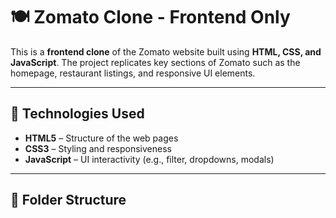 # 🍽️ Zomato Clone - Frontend Only

This is a **frontend clone** of the Zomato website built using **HTML, CSS, and
JavaScript**. The project replicates key sections of Zomato such as the
homepage, restaurant listings, and responsive UI elements.

---

## 🚀 Technologies Used

- **HTML5** – Structure of the web pages
- **CSS3** – Styling and responsiveness
- **JavaScript** – UI interactivity (e.g., filter, dropdowns, modals)

---

## 📁 Folder Structure
